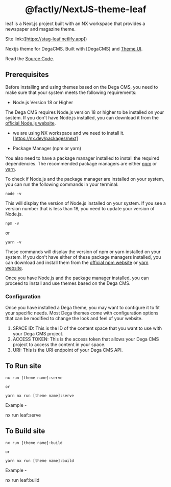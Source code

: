 <h1 align="center">
  @factly/NextJS-theme-leaf
</h1>

leaf is a Next.js project built with an NX workspace that provides a newspaper and magazine theme.

Site link:([https://stag-leaf.netlify.app])


Nextjs theme for DegaCMS. Built with [DegaCMS] and [Theme UI](https://theme-ui.com/).


Read the [Source Code](https://github.com/factly/nextjs-templates).


## Prerequisites

Before installing and using themes based on the Dega CMS, you need to make sure that your system meets the following requirements:

* Node.js Version 18 or Higher

The Dega CMS requires Node.js version 18 or higher to be installed on your system. If you don't have Node.js installed, you can download it from the [official Node.js website](https://nodejs.org/en/).


* we are using NX workspace and we need to install it. [https://nx.dev/packages/next]

* Package Manager (npm or yarn)

You also need to have a package manager installed to install the required dependencies. The recommended package managers are either [npm](https://www.npmjs.com/) or [yarn](https://yarnpkg.com/).

To check if Node.js and the package manager are installed on your system, you can run the following commands in your terminal:

```
node -v

```

This will display the version of Node.js installed on your system. If you see a version number that is less than 18, you need to update your version of Node.js.

```
npm -v

```

or

```
yarn -v

```


These commands will display the version of npm or yarn installed on your system. If you don't have either of these package managers installed, you can download and install them from the [official npm website](https://www.npmjs.com/) or [yarn website](https://yarnpkg.com/).

Once you have Node.js and the package manager installed, you can proceed to install and use themes based on the Dega CMS.


### Configuration

Once you have installed a Dega theme, you may want to configure it to fit your specific needs. Most Dega themes come with configuration options that can be modified to change the look and feel of your website.

1. SPACE ID: This is the ID of the content space that you want to use with your Dega CMS project.
2. ACCESS TOKEN: This is the access token that allows your Dega CMS project to access the content in your space.
3. URI: This is the URI endpoint of your Dega CMS API.


## To Run site

```
nx run [theme name]:serve

or

yarn nx run [theme name]:serve

```

Example -

nx run leaf:serve

## To Build site

```
nx run [theme name]:build

or 

yarn nx run [theme name]:build

```
Example -

nx run leaf:build
